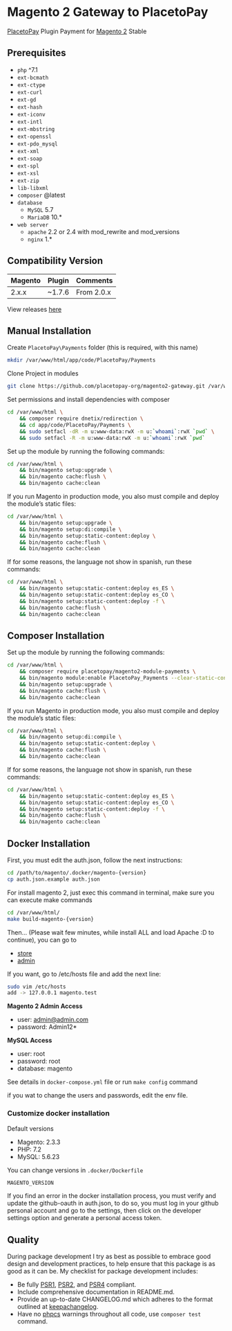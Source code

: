 # Magento 2 Gateway to PlacetoPay

[PlacetoPay][link-placetopay] Plugin Payment for [Magento 2][link-magento] Stable

## Prerequisites
- `php` ^7.1
- `ext-bcmath`
- `ext-ctype`
- `ext-curl`
- `ext-gd`
- `ext-hash`
- `ext-iconv`
- `ext-intl`
- `ext-mbstring`
- `ext-openssl`
- `ext-pdo_mysql`
- `ext-xml`
- `ext-soap`
- `ext-spl`
- `ext-xsl`
- `ext-zip`
- `lib-libxml`
- `composer` @latest
- `database`
    - `MySQL` 5.7
    - `MariaDB` 10.*
- `web server`
    - `apache` 2.2 or 2.4 with mod_rewrite and mod_versions
    - `nginx` 1.*
    
## Compatibility Version

| Magento | Plugin   | Comments       |
|------------|----------|----------------|
| 2.x.x      | ~1.7.6   | From 2.0.x  |

View releases [here][link-releases]

## Manual Installation

Create `PlacetoPay\Payments` folder (this is required, with this name)

```bash
mkdir /var/www/html/app/code/PlacetoPay/Payments
```

Clone Project in modules
 
```bash
git clone https://github.com/placetopay-org/magento2-gateway.git /var/www/html/app/code/PlacetoPay/Payments
```

Set permissions and install dependencies with composer

```bash
cd /var/www/html \
    && composer require dnetix/redirection \
    && cd app/code/PlacetoPay/Payments \
    && sudo setfacl -dR -m u:www-data:rwX -m u:`whoami`:rwX `pwd` \
    && sudo setfacl -R -m u:www-data:rwX -m u:`whoami`:rwX `pwd`
```

Set up the module by running the following commands:

```bash
cd /var/www/html \
    && bin/magento setup:upgrade \
    && bin/magento cache:flush \
    && bin/magento cache:clean
```

If you run Magento in production mode, you also must compile and deploy the module’s static files:

```bash
cd /var/www/html \
    && bin/magento setup:upgrade \
    && bin/magento setup:di:compile \
    && bin/magento setup:static-content:deploy \
    && bin/magento cache:flush \
    && bin/magento cache:clean
```

If for some reasons, the language not show in spanish, run these commands:

```bash
cd /var/www/html \
    && bin/magento setup:static-content:deploy es_ES \
    && bin/magento setup:static-content:deploy es_CO \
    && bin/magento setup:static-content:deploy -f \
    && bin/magento cache:flush \
    && bin/magento cache:clean
```

## Composer Installation

Set up the module by running the following commands:

```bash
cd /var/www/html \
    && composer require placetopay/magento2-module-payments \
    && bin/magento module:enable PlacetoPay_Payments --clear-static-content \
    && bin/magento setup:upgrade \
    && bin/magento cache:flush \
    && bin/magento cache:clean
```

If you run Magento in production mode, you also must compile and deploy the module’s static files:

```bash
cd /var/www/html \
    && bin/magento setup:di:compile \
    && bin/magento setup:static-content:deploy \
    && bin/magento cache:flush \
    && bin/magento cache:clean
```

If for some reasons, the language not show in spanish, run these commands:

```bash
cd /var/www/html \
    && bin/magento setup:static-content:deploy es_ES \
    && bin/magento setup:static-content:deploy es_CO \
    && bin/magento setup:static-content:deploy -f \
    && bin/magento cache:flush \
    && bin/magento cache:clean
```

## Docker Installation
First, you must edit the auth.json, follow the next instructions:

```bash
cd /path/to/magento/.docker/magento-{version}
cp auth.json.example auth.json
```

For install magento 2, just exec this command in terminal, make sure you can execute make commands 
 
```bash
cd /var/www/html/
make build-magento-{version}
```

Then... (Please wait few minutes, while install ALL and load Apache :D to continue), you can go to
 
- [store](http://localhost)
- [admin](http://localhost/admin)

If you want, go to /etc/hosts file and add the next line:

```bash
sudo vim /etc/hosts
add -> 127.0.0.1 magento.test
```

__Magento 2 Admin Access__
 
- user: admin@admin.com
- password: Admin12*

__MySQL Access__

- user: root
- password: root
- database: magento

See details in `docker-compose.yml` file or run `make config` command

if you wat to change the users and passwords, edit the env file. 

### Customize docker installation

Default versions

- Magento: 2.3.3
- PHP: 7.2
- MySQL: 5.6.23

You can change versions in `.docker/Dockerfile`

```bash
MAGENTO_VERSION
```

If you find an error in the docker installation process, you must verify and update the github-oauth in auth.json, to do so, you must log in your github personal account and go to the settings, then click on the developer settings option and generate a personal access token. 

## Quality

During package development I try as best as possible to embrace good design and development practices, to help ensure that this package is as good as it can
be. My checklist for package development includes:

- Be fully [PSR1][link-psr-1], [PSR2][link-psr-2], and [PSR4][link-psr-1] compliant.
- Include comprehensive documentation in README.md.
- Provide an up-to-date CHANGELOG.md which adheres to the format outlined
    at [keepachangelog][link-keepachangelog].
- Have no [phpcs][link-phpcs] warnings throughout all code, use `composer test` command.

[link-placetopay]: https://www.placetopay.com
[link-magento]: https://magento.com
[link-releases]: https://github.com/placetopay-org/magento2-placetopay/releases
[link-psr-1]: https://www.php-fig.org/psr/psr-1/
[link-psr-2]: https://www.php-fig.org/psr/psr-2/
[link-psr-4]: https://www.php-fig.org/psr/psr-4/
[link-keepachangelog]: https://keepachangelog.com
[link-phpcs]: http://pear.php.net/package/PHP_CodeSniffer
